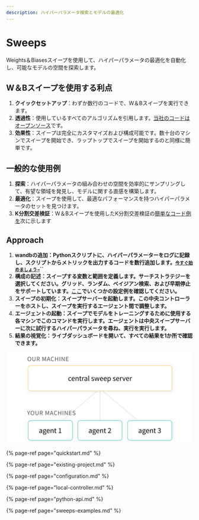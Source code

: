 ```yaml
---
description: ハイパーパラメータ検索とモデルの最適化
---
```


# Sweeps

Weights＆Biasesスイープを使用して、ハイパーパラメータの最適化を自動化し、可能なモデルの空間を探索します。

##  W＆Bスイープを使用する利点

1. **クイックセットアップ**：わずか数行のコードで、W＆Bスイープを実行できます。
2.  **透過性**：使用しているすべてのアルゴリズムを引用します。[当社のコードはオープンソース](https://github.com/wandb/client/tree/master/wandb/sweeps)です。
3. **効果性**：スイープは完全にカスタマイズおよび構成可能です。数十台のマシンでスイープを開始でき、ラップトップでスイープを開始するのと同様に簡単です。

## 一般的な使用例

1. **探索**：ハイパーパラメータの組み合わせの空間を効率的にサンプリングして、有望な領域を発見し、モデルに関する直感を構築します。
2. **最適化**：スイープを使用して、最適なパフォーマンスを持つハイパーパラメータのセットを見つけます。
3.  **K分割交差検証**：W＆Bスイープを使用したK分割交差検証の[簡単なコード例を](https://github.com/wandb/examples/tree/master/examples/wandb-sweeps/sweeps-cross-validation)次に示します

## Approach

1. **wandbの追加：Pythonスクリプトに、ハイパーパラメーターをログに記録し、スクリプトからメトリックを出力するコードを数行追加します。**[**`今すぐ始めましょう→`**](https://app.gitbook.com/@weights-and-biases/s/docs/~/drafts/-MN_4xmW6jcYndpU_n9G/v/japanese/sweeps/quickstart)**\`\`**
2.  **構成の記述：スイープする変数と範囲を定義します。**サーチストラテジー**を選択してください。グリッド、ランダム、ベイジアン検索、および早期停止をサポートしています。**[ここ](https://github.com/wandb/examples/tree/master/examples/keras/keras-cnn-fashion)**でいくつかの設定例を確認してください。**
3. **スイープの初期化：スイープサーバーを起動します。この中央コントローラーをホストし、スイープを実行するエージェント間で調整します。**
4. **エージェントの起動：スイープでモデルをトレーニングするために使用する各マシンでこのコマンドを実行します。エージェントは中央スイープサーバーに次に試行するハイパーパラメータを尋ね、実行を実行します。**
5. **結果の視覚化：ライブダッシュボードを開いて、すべての結果を1か所で確認できます。**

![](../.gitbook/assets/central-sweep-server-3%20%282%29%20%282%29%20%283%29%20%283%29%20%282%29%20%282%29.png)

{% page-ref page="quickstart.md" %}

{% page-ref page="existing-project.md" %}

{% page-ref page="configuration.md" %}

{% page-ref page="local-controller.md" %}

{% page-ref page="python-api.md" %}

{% page-ref page="sweeps-examples.md" %}

